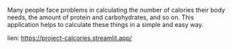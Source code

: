 Many people face problems in calculating the number of calories their body needs, the amount of protein and carbohydrates, and so on. This application helps to calculate these things in a simple and easy way.

lien: https://project-calcories.streamlit.app/
